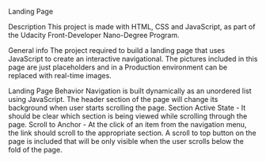 Landing Page

Description
This project is made with HTML, CSS and JavaScript, as part of the Udacity Front-Developer Nano-Degree Program.

General info
The project required to build a landing page that uses JavaScript to create an interactive navigational. The pictures included in this page are just placeholders and in a Production environment can be replaced with real-time images.

Landing Page Behavior
Navigation is built dynamically as an unordered list using JavaScript.
The header section of the page will change its background when user starts scrolling the page.
Section Active State - It should be clear which section is being viewed while scrolling through the page.
Scroll to Anchor - At the click of an item from the navigation menu, the link should scroll to the appropriate section.
A scroll to top button on the page is included that will be only visible when the user scrolls below the fold of the page.